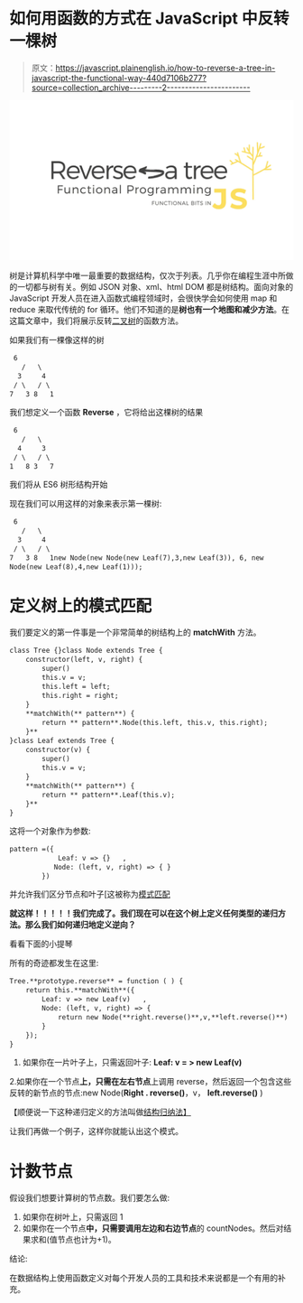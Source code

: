 # 如何用函数的方式在 JavaScript 中反转一棵树

> 原文：<https://javascript.plainenglish.io/how-to-reverse-a-tree-in-javascript-the-functional-way-440d7106b277?source=collection_archive---------2----------------------->

![](img/f639f64b97498e5fb4f8264c0bf8feef.png)

树是计算机科学中唯一最重要的数据结构，仅次于列表。几乎你在编程生涯中所做的一切都与树有关。例如 JSON 对象、xml、html DOM 都是树结构。面向对象的 JavaScript 开发人员在进入函数式编程领域时，会很快学会如何使用 map 和 reduce 来取代传统的 for 循环。他们不知道的是**树也有一个地图和减少方法**。在这篇文章中，我们将展示反转[二叉树](https://en.wikipedia.org/wiki/Binary_tree)的函数方法。

如果我们有一棵像这样的树

```
 6
   /   \     
  3     4            
 / \   / \
7   3 8   1
```

我们想定义一个函数 **Reverse** ，它将给出这棵树的结果

```
 6
   /   \
  4     3
 / \   / \
1   8 3   7
```

我们将从 ES6 树形结构开始

现在我们可以用这样的对象来表示第一棵树:

```
 6
   /   \     
  3     4            
 / \   / \
7   3 8   1new Node(new Node(new Leaf(7),3,new Leaf(3)), 6, new Node(new Leaf(8),4,new Leaf(1)));
```

# **定义树上的模式匹配**

我们要定义的第一件事是一个非常简单的树结构上的 **matchWith** 方法。

```
class Tree {}class Node extends Tree {
    constructor(left, v, right) {
        super()
        this.v = v;
        this.left = left;
        this.right = right;
    }
    **matchWith(** pattern**) {
        return ** pattern**.Node(this.left, this.v, this.right);
    }**
}class Leaf extends Tree {
    constructor(v) {
        super()
        this.v = v;
    }
    **matchWith(** pattern**) {
        return ** pattern**.Leaf(this.v);
    }** 
}
```

这将一个对象作为参数:

```
pattern =({
            Leaf: v => {}   ,
           Node: (left, v, right) => { }
        })
```

并允许我们区分节点和叶子[这被称为[模式匹配](https://en.wikipedia.org/wiki/Pattern_matching)

**就这样！！！！！我们完成了。**我们现在可以在这个树上定义任何类型的递归方法**。那么我们如何递归地定义逆向？**

看看下面的小提琴

所有的奇迹都发生在这里:

```
Tree.**prototype.reverse** = function ( ) {
    return this.**matchWith**({
        Leaf: v => new Leaf(v)   ,
        Node: (left, v, right) => {
            return new Node(**right.reverse()**,v,**left.reverse()**)
        }
    });
}
```

1.  如果你在一片叶子上，只需返回叶子: **Leaf: v = > new Leaf(v)**

2.如果你在一个节点**上，只需在左右节点**上调用 reverse，然后返回一个包含这些反转的新节点的节点:new Node(**Right . reverse()**，v， **left.reverse()** )

【顺便说一下这种递归定义的方法叫做[结构归纳法】](https://en.wikipedia.org/wiki/Structural_induction)

让我们再做一个例子，这样你就能认出这个模式。

# 计数节点

假设我们想要计算树的节点数。我们要怎么做:

1.  如果你在树叶上，只需返回 1
2.  如果你在一个节点**中，只需要调用左边和右边节点**的 countNodes。然后对结果求和(值节点也计为+1)。

结论:

在数据结构上使用函数定义对每个开发人员的工具和技术来说都是一个有用的补充。
